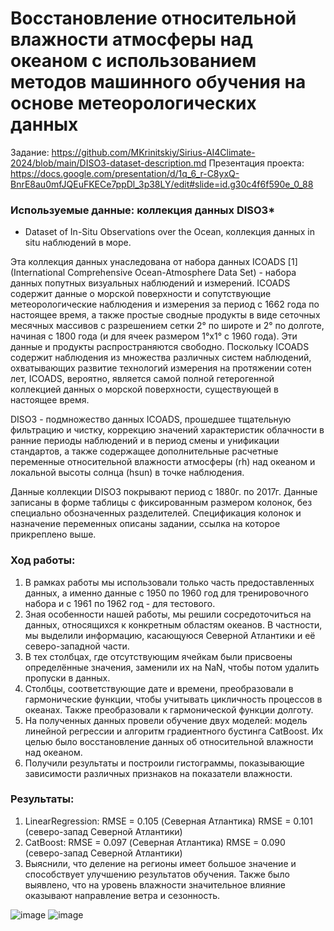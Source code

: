 # Восстановление относительной влажности атмосферы над океаном с использованием методов машинного обучения на основе метеорологических данных

Задание: https://github.com/MKrinitskiy/Sirius-AI4Climate-2024/blob/main/DISO3-dataset-description.md
Презентация проекта: https://docs.google.com/presentation/d/1q_6_r-C8yxQ-BnrE8au0mfJQEuFKECe7ppDl_3p38LY/edit#slide=id.g30c4f6f590e_0_88

### Используемые данные: коллекция данных DISO3*
* Dataset of In-Situ Observations over the Ocean, коллекция данных in situ наблюдений в море.

Эта коллекция данных унаследована от набора данных ICOADS [1] (International Comprehensive Ocean-Atmosphere Data Set) - набора данных попутных визуальных наблюдений и измерений. ICOADS содержит данные о морской поверхности и сопутствующие метеорологические наблюдения и измерения за период с 1662 года по настоящее время, а также простые сводные продукты в виде сеточных месячных массивов с разрешением сетки 2° по широте и 2° по долготе, начиная с 1800 года (и для ячеек размером 1°x1° с 1960 года). Эти данные и продукты распространяются свободно. Поскольку ICOADS содержит наблюдения из множества различных систем наблюдений, охватывающих развитие технологий измерения на протяжении сотен лет, ICOADS, вероятно, является самой полной гетерогенной коллекцией данных о морской поверхности, существующей в настоящее время.

DISO3 - подмножество данных ICOADS, прошедшее тщательную фильтрацию и чистку, коррекцию значений характеристик облачности в ранние периоды наблюдений и в период смены и унификации стандартов, а также содержащее дополнительные расчетные переменные относительной влажности атмосферы (rh) над океаном и локальной высоты солнца (hsun) в точке наблюдения.

Данные коллекции DISO3 покрывают период с 1880г. по 2017г. Данные записаны в форме таблицы с фиксированным размером колонок, без специально обозначенных разделителей. Спецификация колонок и назначение переменных описаны задании, ссылка на которое прикреплено выше.

### Ход работы:
1) В рамках работы мы использовали только часть предоставленных данных, а именно данные с 1950 по 1960 год для тренировочного набора и с 1961 по 1962 год - для тестового.
2) Зная особенности нашей работы, мы решили сосредоточиться на данных, относящихся к конкретным областям океанов. В частности, мы выделили информацию, касающуюся Северной Атлантики и её северо-западной части.
3) В тех столбцах, где отсутствующим ячейкам были присвоены определённые значения, заменили их на NaN, чтобы потом удалить пропуски в данных.
4) Столбцы, соответствующие дате и времени, преобразовали в гармонические функции, чтобы учитывать цикличность процессов в океанах. Также преобразовали к гармонической функции долготу.
5) На полученных данных провели обучение двух моделей: модель линейной регрессии и алгоритм градиентного бустинга CatBoost. Их целью было восстановление данных об относительной влажности над океаном.
6) Получили результаты и построили гистограммы, показывающие зависимости различных признаков на показатели влажности.

### Результаты:
1) LinearRegression: RMSE = 0.105 (Северная Атлантика)
                     RMSE = 0.101 (северо-запад Северной Атлантики)
2) CatBoost: RMSE = 0.097 (Северная Атлантика)
             RMSE = 0.090 (северо-запад Северной Атлантики)
3) Выяснили, что деление на регионы имеет большое значение и способствует улучшению результатов обучения. Также было выявлено, что на уровень влажности значительное влияние оказывают направление ветра и сезонность.

![image](https://github.com/user-attachments/assets/2e616288-a975-4e5d-a962-1270fbb695bc)
![image](https://github.com/user-attachments/assets/b52d9c7d-babb-4bd2-8118-af4dc7f91ffb)


